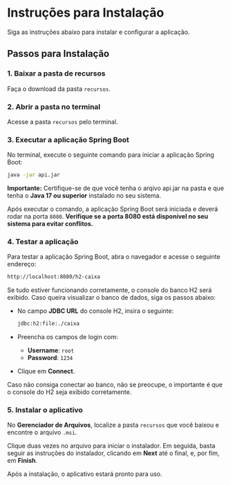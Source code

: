 # Instruções para Instalação

Siga as instruções abaixo para instalar e configurar a aplicação.

## Passos para Instalação

### 1. Baixar a pasta de recursos

Faça o download da pasta `recursos`.

### 2. Abrir a pasta no terminal

Acesse a pasta `recursos` pelo terminal.

### 3. Executar a aplicação Spring Boot

No terminal, execute o seguinte comando para iniciar a aplicação Spring Boot:

```bash
java -jar api.jar

```

**Importante:** Certifique-se de que você tenha o arqivo api.jar na pasta e que tenha o **Java 17 ou superior** instalado no seu sistema.

Após executar o comando, a aplicação Spring Boot será iniciada e deverá rodar na porta `8080`. **Verifique se a porta 8080 está disponível no seu sistema para evitar conflitos.**

### 4. Testar a aplicação

Para testar a aplicação Spring Boot, abra o navegador e acesse o seguinte endereço:

```bash
http://localhost:8080/h2-caixa
```

Se tudo estiver funcionando corretamente, o console do banco H2 será exibido. Caso queira visualizar o banco de dados, siga os passos abaixo:

- No campo **JDBC URL** do console H2, insira o seguinte:

  ```bash
  jdbc:h2:file:./caixa
  ```

- Preencha os campos de login com:
  - **Username**: `root`
  - **Password**: `1234`

- Clique em **Connect**.

Caso não consiga conectar ao banco, não se preocupe, o importante é que o console do H2 seja exibido corretamente.

### 5. Instalar o aplicativo

No **Gerenciador de Arquivos**, localize a pasta `recursos` que você baixou e encontre o arquivo `.msi`.

Clique duas vezes no arquivo para iniciar o instalador. Em seguida, basta seguir as instruções do instalador, clicando em **Next** até o final, e, por fim, em **Finish**.

Após a instalação, o aplicativo estará pronto para uso.

